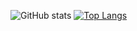 ![GitHub stats](https://github-readme-stats.vercel.app/api?username=semihaydin0&show_icons=true&theme=radical&hide=contribs)
[![Top Langs](https://github-readme-stats.vercel.app/api/top-langs/?username=semihaydin0&layout=compact)](https://github.com/semihaydin0/github-readme-stats)
